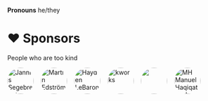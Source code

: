 **Pronouns** he/they

# ❤️ Sponsors

People who are too kind

<!-- sponsors --><a href="https://github.com/queitsch"><img src="https://github.com/queitsch.png" style="border-radius: 50%; margin-right: 1rem" width="60px" alt="Jannis Segebrecht" /></a><a href="https://github.com/meedstrom"><img src="https://github.com/meedstrom.png" style="border-radius: 50%; margin-right: 1rem" width="60px" alt="Martin Edström" /></a><a href="https://github.com/HaydenLeBaron"><img src="https://github.com/HaydenLeBaron.png" style="border-radius: 50%; margin-right: 1rem" width="60px" alt="Hayden LeBaron" /></a><a href="https://github.com/kohlworks"><img src="https://github.com/kohlworks.png" style="border-radius: 50%; margin-right: 1rem" width="60px" alt="kworks" /></a><a href="https://github.com/vg-1414"><img src="https://github.com/vg-1414.png" style="border-radius: 50%; margin-right: 1rem" width="60px" alt="" /></a><a href="https://github.com/psyguy"><img src="https://github.com/psyguy.png" style="border-radius: 50%; margin-right: 1rem" width="60px" alt="MH Manuel Haqiqatkhah" /></a><!-- sponsors -->

